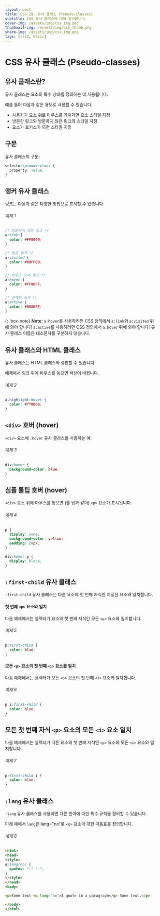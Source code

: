 ```yaml
---
layout: post
title: CSS 29. 유사 클래스 (Pseudo-classes)
subtitle: CSS 유사 클래스에 대해 알아봅니다.
cover-img: /assets/img/css_img.png
thumbnail-img: /assets/img/css_thumb.png
share-img: /assets/img/css_img.png
tags: [css3, basic]
---
```


# CSS 유사 클래스 (Pseudo-classes)

## 유사 클래스란?

유사 클래스는 요소의 특수 상태를 정의하는 데 사용됩니다.

예를 들어 다음과 같은 용도로 사용할 수 있습니다.

+ 사용자가 요소 위로 마우스를 가져가면 요소 스타일 지정
+ 방문한 링크와 방문하지 않은 링크의 스타일 지정
+ 요소가 포커스가 되면 스타일 지정

## 구문

유사 클래스의 구문:

```css
selector:pseudo-class {
  property: value;
}
```

## 앵커 유사 클래스

링크는 다음과 같은 다양한 방법으로 표시할 수 있습니다.

###### 예제 1

```css
/* 방문하지 않은 링크 */
a:link {
  color: #FF0000;
}

/* 방문 링크 */
a:visited {
  color: #00FF00;
}

/* 마우스 오버 링크 */
a:hover {
  color: #FF00FF;
}

/* 선택된 링크 */
a:active {
  color: #0000FF;
}
```

{: .box-note}
**Note:** ```a:hover```를 사용하려면 CSS 정의에서 ```a:link```와 ```a:visited``` 뒤에 와야 합니다! ```a:active```를 사용하려면 CSS 정의에서 ```a:hover``` 뒤에 와야 합니다! 유사 클래스 이름은 대소문자를 구분하지 않습니다.

## 유사 클래스와 HTML 클래스

유사 클래스는 HTML 클래스와 결합할 수 있습니다.

예제에서 링크 위에 마우스를 놓으면 색상이 바뀝니다.

###### 예제 2

```css
a.highlight:hover {
  color: #ff0000;
}
```

## ```<div>``` 호버 (hover)

```<div>``` 요소에 ```:hover``` 유사 클래스를 사용하는 예:

###### 예제 3

```css
div:hover {
  background-color: blue;
}
```

## 심플 툴팁 호버 (hover)

```<div>``` 요소 위에 마우스를 놓으면 (툴 팁과 같이) ```<p>``` 요소가 표시됩니다.

###### 예제 4

```css
p {
  display: none;
  background-color: yellow;
  padding: 20px;
}

div:hover p {
  display: block;
}
```

## ```:first-child``` 유사 클래스

```:first-child``` 유사 클래스는 다른 요소의 첫 번째 자식인 지정된 요소와 일치합니다.

#### 첫 번째 ```<p>``` 요소와 일치

다음 예제에서는 셀렉터가 요소의 첫 번째 자식인 모든 ```<p>``` 요소와 일치합니다.

###### 예제 5

```css
p:first-child {
  color: blue;
}
```

#### 모든 ```<p>``` 요소의 첫 번째 ```<i>``` 요소를 일치

다음 예제에서는 셀렉터가 모든 ```<p>``` 요소의 첫 번째 ```<i>``` 요소와 일치합니다.

###### 예제 6

```css
p i:first-child {
  color: blue;
}
```

## 모든 첫 번째 자식 ```<p>``` 요소의 모든 ```<i>``` 요소 일치

다음 예제에서는 셀렉터가 다른 요소의 첫 번째 자식인 ```<p>``` 요소의 모든 ```<i>``` 요소와 일치합니다.

###### 예제 7

```css
p:first-child i {
  color: blue;
}
```

## ```:lang``` 유사 클래스

```:lang``` 유사 클래스를 사용하면 다른 언어에 대한 특수 규칙을 정의할 수 있습니다.

아래 예에서 ```lang```은 lang="no"로 ```<q>``` 요소에 대한 따옴표를 정의합니다.

###### 예제 8

```html
<html>
<head>
<style>
q:lang(no) {
  quotes: "~" "~";
}
</style>
</head>
<body>

<p>Some text <q lang="no">A quote in a paragraph</q> Some text.</p>

</body>
</html>
```


